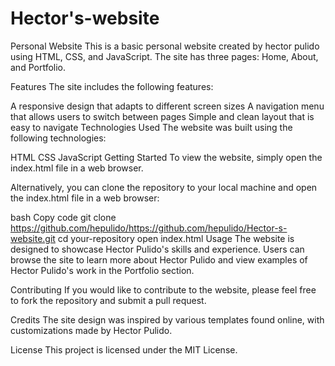 # Hector's-website
 Personal Website
This is a basic personal website created by hector pulido using HTML, CSS, and JavaScript. The site has three pages: Home, About, and Portfolio.

Features
The site includes the following features:

A responsive design that adapts to different screen sizes
A navigation menu that allows users to switch between pages
Simple and clean layout that is easy to navigate
Technologies Used
The website was built using the following technologies:

HTML
CSS
JavaScript
Getting Started
To view the website, simply open the index.html file in a web browser.

Alternatively, you can clone the repository to your local machine and open the index.html file in a web browser:

bash
Copy code
git clone https://github.com/hepulido/https://github.com/hepulido/Hector-s-website.git
cd your-repository
open index.html
Usage
The website is designed to showcase Hector Pulido's skills and experience. Users can browse the site to learn more about Hector Pulido and view examples of Hector Pulido's work in the Portfolio section.

Contributing
If you would like to contribute to the website, please feel free to fork the repository and submit a pull request.

Credits
The site design was inspired by various templates found online, with customizations made by Hector Pulido.

License
This project is licensed under the MIT License.

